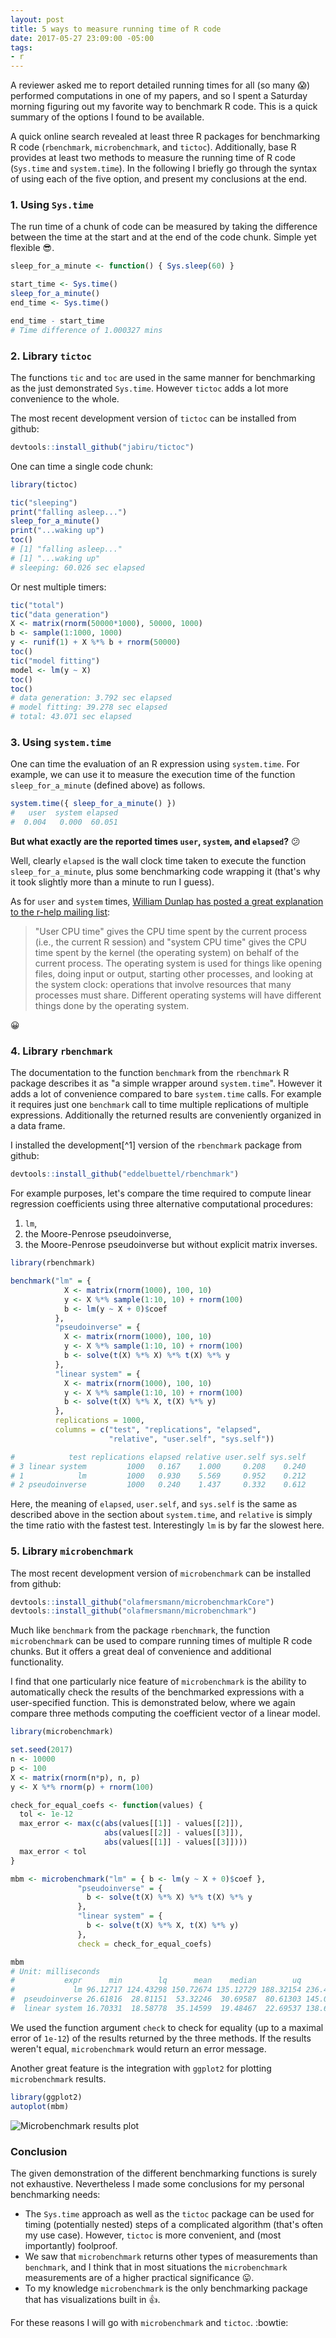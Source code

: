 ```yaml
---
layout: post
title: 5 ways to measure running time of R code
date: 2017-05-27 23:09:00 -05:00
tags:
- r
---
```


A reviewer asked me to report detailed running times for all (so many :scream:) performed computations in one of my papers, and so I spent a Saturday morning figuring out my favorite way to benchmark R code. This is a quick summary of the options I found to be available.

A quick online search revealed at least three R packages for benchmarking R code (`rbenchmark`, `microbenchmark`, and `tictoc`). Additionally, base R provides at least two methods to measure the running time of R code (`Sys.time` and `system.time`). In the following I briefly go through the syntax of using each of the five option, and present my conclusions at the end.

### 1. Using `Sys.time`

The run time of a chunk of code can be measured by taking the difference between the time at the start and at the end of the code chunk. Simple yet flexible :sunglasses:.

```R
sleep_for_a_minute <- function() { Sys.sleep(60) }

start_time <- Sys.time()
sleep_for_a_minute()
end_time <- Sys.time()

end_time - start_time
# Time difference of 1.000327 mins
```

### 2. Library `tictoc`

The functions `tic` and `toc` are used in the same manner for benchmarking as the just demonstrated `Sys.time`. However `tictoc` adds a lot more convenience to the whole.

The most recent development version of `tictoc` can be installed from github:

```R
devtools::install_github("jabiru/tictoc")
```

One can time a single code chunk:

```R
library(tictoc)

tic("sleeping")
print("falling asleep...")
sleep_for_a_minute()
print("...waking up")
toc()
# [1] "falling asleep..."
# [1] "...waking up"
# sleeping: 60.026 sec elapsed
```

Or nest multiple timers:

```R
tic("total")
tic("data generation")
X <- matrix(rnorm(50000*1000), 50000, 1000)
b <- sample(1:1000, 1000)
y <- runif(1) + X %*% b + rnorm(50000)
toc()
tic("model fitting")
model <- lm(y ~ X)
toc()
toc()
# data generation: 3.792 sec elapsed
# model fitting: 39.278 sec elapsed
# total: 43.071 sec elapsed
```

### 3. Using `system.time`

One can time the evaluation of an R expression using `system.time`. For example, we can use it to measure the execution time of the function `sleep_for_a_minute` (defined above) as follows.

```R
system.time({ sleep_for_a_minute() })
#   user  system elapsed
#  0.004   0.000  60.051
```

**But what exactly are the reported times `user`, `system`, and `elapsed`?** :confused:

Well, clearly `elapsed` is the wall clock time taken to execute the function `sleep_for_a_minute`, plus some benchmarking code wrapping it (that's why it took slightly more than a minute to run I guess).

As for `user` and `system` times, [William Dunlap has posted a great explanation to the r-help mailing list](http://r.789695.n4.nabble.com/Meaning-of-proc-time-td2303263.html#a2306691):

> "User CPU time" gives the CPU time spent by the current process (i.e., the current R session) and "system CPU time" gives the CPU time spent by the kernel (the operating system) on behalf of the current process.  The operating system is used for things like opening files, doing input or output, starting other processes, and looking at the system clock:  operations that involve resources that many processes must share.  Different operating systems will have different things done by the operating system.

:grinning:

### 4. Library `rbenchmark`

The documentation to the function `benchmark` from the `rbenchmark` R package describes it as "a simple wrapper around `system.time`". However it adds a lot of convenience compared to bare `system.time` calls. For example it requires just one `benchmark` call to time multiple replications of multiple expressions. Additionally the returned results are conveniently organized in a data frame.

I installed the development[^1] version of the `rbenchmark` package from github:

```R
devtools::install_github("eddelbuettel/rbenchmark")
```

For example purposes, let's compare the time required to compute linear regression coefficients using three alternative computational procedures:
1. `lm`,
2. the Moore-Penrose pseudoinverse,
3. the Moore-Penrose pseudoinverse but without explicit matrix inverses.

```R
library(rbenchmark)

benchmark("lm" = {
            X <- matrix(rnorm(1000), 100, 10)
            y <- X %*% sample(1:10, 10) + rnorm(100)
            b <- lm(y ~ X + 0)$coef
          },
          "pseudoinverse" = {
            X <- matrix(rnorm(1000), 100, 10)
            y <- X %*% sample(1:10, 10) + rnorm(100)
            b <- solve(t(X) %*% X) %*% t(X) %*% y
          },
          "linear system" = {
            X <- matrix(rnorm(1000), 100, 10)
            y <- X %*% sample(1:10, 10) + rnorm(100)
            b <- solve(t(X) %*% X, t(X) %*% y)
          },
          replications = 1000,
          columns = c("test", "replications", "elapsed",
                      "relative", "user.self", "sys.self"))

#            test replications elapsed relative user.self sys.self
# 3 linear system         1000   0.167    1.000     0.208    0.240
# 1            lm         1000   0.930    5.569     0.952    0.212
# 2 pseudoinverse         1000   0.240    1.437     0.332    0.612
```

Here, the meaning of `elapsed`, `user.self`, and `sys.self` is the same as described above in the section about `system.time`, and `relative` is simply the time ratio with the fastest test. Interestingly `lm` is by far the slowest here.

### 5. Library `microbenchmark`

The most recent development version of `microbenchmark` can be installed from github:

```R
devtools::install_github("olafmersmann/microbenchmarkCore")
devtools::install_github("olafmersmann/microbenchmark")
```

Much like `benchmark` from the package `rbenchmark`, the function `microbenchmark` can be used to compare running times of multiple R code chunks. But it offers a great deal of convenience and additional functionality.

I find that one particularly nice feature of `microbenchmark` is the ability to automatically check the results of the benchmarked expressions with a user-specified function. This is demonstrated below, where we again compare three methods computing the coefficient vector of a linear model.

```R
library(microbenchmark)

set.seed(2017)
n <- 10000
p <- 100
X <- matrix(rnorm(n*p), n, p)
y <- X %*% rnorm(p) + rnorm(100)

check_for_equal_coefs <- function(values) {
  tol <- 1e-12
  max_error <- max(c(abs(values[[1]] - values[[2]]),
                     abs(values[[2]] - values[[3]]),
                     abs(values[[1]] - values[[3]])))
  max_error < tol
}

mbm <- microbenchmark("lm" = { b <- lm(y ~ X + 0)$coef },
               "pseudoinverse" = {
                 b <- solve(t(X) %*% X) %*% t(X) %*% y
               },
               "linear system" = {
                 b <- solve(t(X) %*% X, t(X) %*% y)
               },
               check = check_for_equal_coefs)

mbm
# Unit: milliseconds
#           expr      min        lq      mean    median        uq      max neval cld
#             lm 96.12717 124.43298 150.72674 135.12729 188.32154 236.4910   100   c
#  pseudoinverse 26.61816  28.81151  53.32246  30.69587  80.61303 145.0489   100  b
#  linear system 16.70331  18.58778  35.14599  19.48467  22.69537 138.6660   100 a
```

We used the function argument `check` to check for equality (up to a maximal error of `1e-12`) of the results returned by the three methods. If the results weren't equal, `microbenchmark` would return an error message.

Another great feature is the integration with `ggplot2` for plotting `microbenchmark` results.

```R
library(ggplot2)
autoplot(mbm)
```

![Microbenchmark results plot](../images/mbm.png)

### Conclusion

The given demonstration of the different benchmarking functions is surely not exhaustive. Nevertheless I made some conclusions for my personal benchmarking needs:

* The `Sys.time` approach as well as the `tictoc` package can be used for timing (potentially nested) steps of a complicated algorithm (that's often my use case). However, `tictoc` is more convenient, and (most importantly) foolproof.
* We saw that `microbenchmark` returns other types of measurements than `benchmark`, and I think that in most situations the `microbenchmark` measurements are of a higher practical significance :stuck_out_tongue:.
* To my knowledge `microbenchmark` is the only benchmarking package that has visualizations built in :+1:.

For these reasons I will go with `microbenchmark` and `tictoc`. :bowtie:

